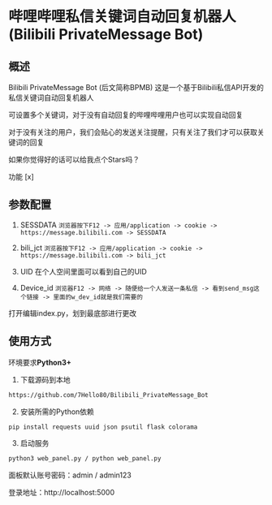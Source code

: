 # 哔哩哔哩私信关键词自动回复机器人 (Bilibili PrivateMessage Bot)

## 概述

Bilibili PrivateMessage Bot (后文简称BPMB) 这是一个基于Bilibili私信API开发的私信关键词自动回复机器人

可设置多个关键词，对于没有自动回复的哔哩哔哩用户也可以实现自动回复

对于没有关注的用户，我们会贴心的发送关注提醒，只有关注了我们才可以获取关键词的回复

如果你觉得好的话可以给我点个Stars吗？

功能
[x]


## 参数配置

1. SESSDATA
`浏览器按下F12 -> 应用/application -> cookie -> https://message.bilibili.com -> SESSDATA`

2. bili_jct
`浏览器按下F12 -> 应用/application -> cookie -> https://message.bilibili.com -> bili_jct`

3. UID
在个人空间里面可以看到自己的UID

4. Device_id
`浏览器F12 -> 网络 -> 随便给一个人发送一条私信 -> 看到send_msg这个链接 -> 里面的w_dev_id就是我们需要的`

打开编辑index.py，划到最底部进行更改

## 使用方式

环境要求**Python3+**

1. 下载源码到本地
```bash
https://github.com/7Hello80/Bilibili_PrivateMessage_Bot
```

2. 安装所需的Python依赖
```bash
pip install requests uuid json psutil flask colorama
```

3. 启动服务
```bash
python3 web_panel.py / python web_panel.py
```

面板默认账号密码：admin / admin123

登录地址：http://localhost:5000